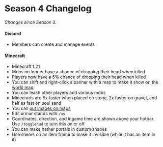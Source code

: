 # Season 4 Changelog

*Changes since Season 3.*

#### Discord
- Members can create and manage events

#### Minecraft
- Minecraft 1.21
- Mobs no longer have a chance of dropping their head when killed
- Players now have a 5% chance of dropping their head when killed
- You can shift and right-click a banner with a map to make it show on the [world map](https://realm.krafterdev.xyz)
- You can leash other players and various mobs
- Minecrarts are 8x faster when placed on stone, 2x faster on gravel, and half as fast on soul sand
- You can [put images on maps](/kraftersrealm/imageframe)
- Edit armor stands with `/as`
- Coordinates, direction, and ingame time are shown above your hotbar. Use `/togglehud` to turn this on or off
- You can make nether portals in custom shapes
- Use shears on an item frame to make it invisible (while it has an item in it)
